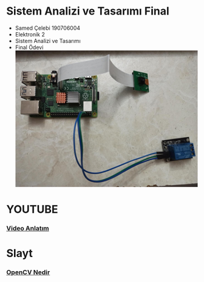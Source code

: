 # Sistem Analizi ve Tasarımı Final

- Samed Çelebi 190706004  
- Elektronik 2 
- Sistem Analizi ve Tasarımı 
- Final Ödevi
![Şema](https://github.com/CelebiSam99/SistemAnaliziFinal/blob/gh-pages/raspberry%20pi_camera.jpeg)
# YOUTUBE

### [Video Anlatım](https://www.youtube.com/watch?v=3NzMKB6oOd0&feature=youtu.be)

# Slayt

### [OpenCV Nedir](https://docs.google.com/presentation/d/1uEvqrDn2etY8TY8abX4I6oPsqdV4TdPgMnHpQS4GtVI/edit?usp=sharing)

